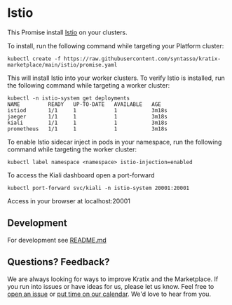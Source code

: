 # Istio

This Promise install [Istio](https://istio.io/) on your clusters.

To install, run the following command while targeting your Platform cluster:
```
kubectl create -f https://raw.githubusercontent.com/syntasso/kratix-marketplace/main/istio/promise.yaml
```

This will install Istio into your worker clusters. To verify Istio is installed,
run the following command while targeting a worker cluster:
```
kubectl -n istio-system get deployments
NAME         READY   UP-TO-DATE   AVAILABLE   AGE
istiod       1/1     1            1           3m18s
jaeger       1/1     1            1           3m18s
kiali        1/1     1            1           3m18s
prometheus   1/1     1            1           3m18s

```

To enable Istio sidecar inject in pods in your namespace, run the following
command while targeting the worker cluster:
```
kubectl label namespace <namespace> istio-injection=enabled
```

To access the Kiali dashboard open a port-forward
```
kubectl port-forward svc/kiali -n istio-system 20001:20001
```

Access in your browser at localhost:20001

## Development

For development see [README.md](./internal/README.md)

## Questions? Feedback?

We are always looking for ways to improve Kratix and the Marketplace. If you run into issues or have ideas for us, please let us know. Feel free to [open an issue](https://github.com/syntasso/kratix-marketplace/issues/new/choose) or [put time on our calendar](https://www.syntasso.io/contact-us). We'd love to hear from you.